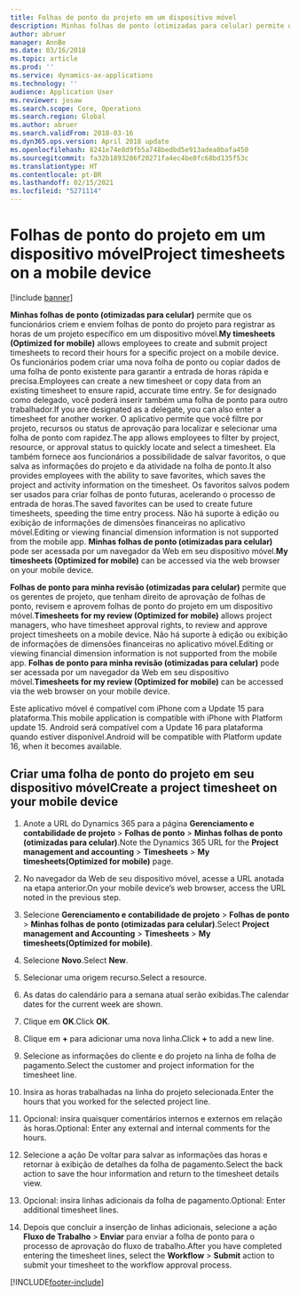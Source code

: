 ```yaml
---
title: Folhas de ponto do projeto em um dispositivo móvel
description: Minhas folhas de ponto (otimizadas para celular) permite que os funcionários criem e enviem folhas de ponto do projeto para registrar as horas de um projeto específico em um dispositivo móvel.
author: abruer
manager: AnnBe
ms.date: 03/16/2018
ms.topic: article
ms.prod: ''
ms.service: dynamics-ax-applications
ms.technology: ''
audience: Application User
ms.reviewer: josaw
ms.search.scope: Core, Operations
ms.search.region: Global
ms.author: abruer
ms.search.validFrom: 2018-03-16
ms.dyn365.ops.version: April 2018 update
ms.openlocfilehash: 8241e74e8d9fb5a748bedbd5e913adea0bafa450
ms.sourcegitcommit: fa32b1893286f20271fa4ec4be8fc68bd135f53c
ms.translationtype: HT
ms.contentlocale: pt-BR
ms.lasthandoff: 02/15/2021
ms.locfileid: "5271114"
---
```

# <a name="project-timesheets-on-a-mobile-device"></a><span data-ttu-id="faa9b-103">Folhas de ponto do projeto em um dispositivo móvel</span><span class="sxs-lookup"><span data-stu-id="faa9b-103">Project timesheets on a mobile device</span></span>

[!include [banner](../includes/banner.md)]

<span data-ttu-id="faa9b-104">**Minhas folhas de ponto (otimizadas para celular)** permite que os funcionários criem e enviem folhas de ponto do projeto para registrar as horas de um projeto específico em um dispositivo móvel.</span><span class="sxs-lookup"><span data-stu-id="faa9b-104">**My timesheets (Optimized for mobile)** allows employees to create and submit project timesheets to record their hours for a specific project on a mobile device.</span></span> <span data-ttu-id="faa9b-105">Os funcionários podem criar uma nova folha de ponto ou copiar dados de uma folha de ponto existente para garantir a entrada de horas rápida e precisa.</span><span class="sxs-lookup"><span data-stu-id="faa9b-105">Employees can create a new timesheet or copy data from an existing timesheet to ensure rapid, accurate time entry.</span></span> <span data-ttu-id="faa9b-106">Se for designado como delegado, você poderá inserir também uma folha de ponto para outro trabalhador.</span><span class="sxs-lookup"><span data-stu-id="faa9b-106">If you are designated as a delegate, you can also enter a timesheet for another worker.</span></span> <span data-ttu-id="faa9b-107">O aplicativo permite que você filtre por projeto, recursos ou status de aprovação para localizar e selecionar uma folha de ponto com rapidez.</span><span class="sxs-lookup"><span data-stu-id="faa9b-107">The app allows employees to filter by project, resource, or approval status to quickly locate and select a timesheet.</span></span> <span data-ttu-id="faa9b-108">Ela também fornece aos funcionários a possibilidade de salvar favoritos, o que salva as informações do projeto e da atividade na folha de ponto.</span><span class="sxs-lookup"><span data-stu-id="faa9b-108">It also provides employees with the ability to save favorites, which saves the project and activity information on the timesheet.</span></span> <span data-ttu-id="faa9b-109">Os favoritos salvos podem ser usados para criar folhas de ponto futuras, acelerando o processo de entrada de horas.</span><span class="sxs-lookup"><span data-stu-id="faa9b-109">The saved favorites can be used to create future timesheets, speeding the time entry process.</span></span> <span data-ttu-id="faa9b-110">Não há suporte à edição ou exibição de informações de dimensões financeiras no aplicativo móvel.</span><span class="sxs-lookup"><span data-stu-id="faa9b-110">Editing or viewing financial dimension information is not supported from the mobile app.</span></span> <span data-ttu-id="faa9b-111">**Minhas folhas de ponto (otimizadas para celular)** pode ser acessada por um navegador da Web em seu dispositivo móvel.</span><span class="sxs-lookup"><span data-stu-id="faa9b-111">**My timesheets (Optimized for mobile)** can be accessed via the web browser on your mobile device.</span></span>

<span data-ttu-id="faa9b-112">**Folhas de ponto para minha revisão (otimizadas para celular)** permite que os gerentes de projeto, que tenham direito de aprovação de folhas de ponto, revisem e aprovem folhas de ponto do projeto em um dispositivo móvel.</span><span class="sxs-lookup"><span data-stu-id="faa9b-112">**Timesheets for my review (Optimized for mobile)** allows project managers, who have timesheet approval rights, to review and approve project timesheets on a mobile device.</span></span> <span data-ttu-id="faa9b-113">Não há suporte à edição ou exibição de informações de dimensões financeiras no aplicativo móvel.</span><span class="sxs-lookup"><span data-stu-id="faa9b-113">Editing or viewing financial dimension information is not supported from the mobile app.</span></span> <span data-ttu-id="faa9b-114">**Folhas de ponto para minha revisão (otimizadas para celular)** pode ser acessada por um navegador da Web em seu dispositivo móvel.</span><span class="sxs-lookup"><span data-stu-id="faa9b-114">**Timesheets for my review (Optimized for mobile)** can be accessed via the web browser on your mobile device.</span></span>

<span data-ttu-id="faa9b-115">Este aplicativo móvel é compatível com iPhone com a Update 15 para plataforma.</span><span class="sxs-lookup"><span data-stu-id="faa9b-115">This mobile application is compatible with iPhone with Platform update 15.</span></span>
<span data-ttu-id="faa9b-116">Android será compatível com a Update 16 para plataforma quando estiver disponível.</span><span class="sxs-lookup"><span data-stu-id="faa9b-116">Android will be compatible with Platform update 16, when it becomes available.</span></span>

## <a name="create-a-project-timesheet-on-your-mobile-device"></a><span data-ttu-id="faa9b-117">Criar uma folha de ponto do projeto em seu dispositivo móvel</span><span class="sxs-lookup"><span data-stu-id="faa9b-117">Create a project timesheet on your mobile device</span></span>

1.  <span data-ttu-id="faa9b-118">Anote a URL do Dynamics 365 para a página **Gerenciamento e contabilidade de projeto** \> **Folhas de ponto** \> **Minhas folhas de ponto (otimizadas para celular)**.</span><span class="sxs-lookup"><span data-stu-id="faa9b-118">Note the Dynamics 365 URL for the **Project management and accounting** \> **Timesheets** \> **My timesheets(Optimized for mobile)** page.</span></span>

2.  <span data-ttu-id="faa9b-119">No navegador da Web de seu dispositivo móvel, acesse a URL anotada na etapa anterior.</span><span class="sxs-lookup"><span data-stu-id="faa9b-119">On your mobile device’s web browser, access the URL noted in the previous step.</span></span>
 
3.  <span data-ttu-id="faa9b-120">Selecione **Gerenciamento e contabilidade de projeto** \> **Folhas de ponto** \> **Minhas folhas de ponto (otimizadas para celular)**.</span><span class="sxs-lookup"><span data-stu-id="faa9b-120">Select **Project management and Accounting** \> **Timesheets** \> **My timesheets(Optimized for mobile)**.</span></span>

4.  <span data-ttu-id="faa9b-121">Selecione **Novo**.</span><span class="sxs-lookup"><span data-stu-id="faa9b-121">Select **New**.</span></span>

5.  <span data-ttu-id="faa9b-122">Selecionar uma origem recurso.</span><span class="sxs-lookup"><span data-stu-id="faa9b-122">Select a resource.</span></span>

6.  <span data-ttu-id="faa9b-123">As datas do calendário para a semana atual serão exibidas.</span><span class="sxs-lookup"><span data-stu-id="faa9b-123">The calendar dates for the current week are shown.</span></span>

7.  <span data-ttu-id="faa9b-124">Clique em **OK**.</span><span class="sxs-lookup"><span data-stu-id="faa9b-124">Click **OK**.</span></span>

8.  <span data-ttu-id="faa9b-125">Clique em **+** para adicionar uma nova linha.</span><span class="sxs-lookup"><span data-stu-id="faa9b-125">Click **+** to add a new line.</span></span>

9.  <span data-ttu-id="faa9b-126">Selecione as informações do cliente e do projeto na linha de folha de pagamento.</span><span class="sxs-lookup"><span data-stu-id="faa9b-126">Select the customer and project information for the timesheet line.</span></span>

10. <span data-ttu-id="faa9b-127">Insira as horas trabalhadas na linha do projeto selecionada.</span><span class="sxs-lookup"><span data-stu-id="faa9b-127">Enter the hours that you worked for the selected project line.</span></span>

11. <span data-ttu-id="faa9b-128">Opcional: insira quaisquer comentários internos e externos em relação às horas.</span><span class="sxs-lookup"><span data-stu-id="faa9b-128">Optional: Enter any external and internal comments for the hours.</span></span>

12. <span data-ttu-id="faa9b-129">Selecione a ação De voltar para salvar as informações das horas e retornar à exibição de detalhes da folha de pagamento.</span><span class="sxs-lookup"><span data-stu-id="faa9b-129">Select the back action to save the hour information and return to the timesheet details view.</span></span>

13. <span data-ttu-id="faa9b-130">Opcional: insira linhas adicionais da folha de pagamento.</span><span class="sxs-lookup"><span data-stu-id="faa9b-130">Optional: Enter additional timesheet lines.</span></span>

14. <span data-ttu-id="faa9b-131">Depois que concluir a inserção de linhas adicionais, selecione a ação **Fluxo de Trabalho** \> **Enviar** para enviar a folha de ponto para o processo de aprovação do fluxo de trabalho.</span><span class="sxs-lookup"><span data-stu-id="faa9b-131">After you have completed entering the timesheet lines, select the **Workflow** \> **Submit** action to submit your timesheet to the workflow approval process.</span></span>


[!INCLUDE[footer-include](../includes/footer-banner.md)]